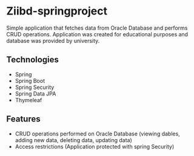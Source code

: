 # Ziibd-springproject
Simple application that fetches data from Oracle Database and performs CRUD operations. Application was created for educational purposes and database was provided by university.
## Technologies
* Spring
* Spring Boot
* Spring Security
* Spring Data JPA
* Thymeleaf
## Features
* CRUD operations performed on Oracle Database (viewing dables, adding new data, deleting data, updating data)
* Access restrictions (Application protected with spring Security)
